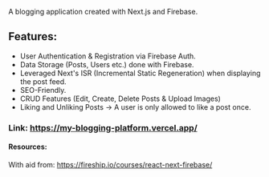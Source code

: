 A blogging application created with Next.js and Firebase.

## **Features:**
- User Authentication & Registration via Firebase Auth.
- Data Storage (Posts, Users etc.) done with Firebase.
- Leveraged Next's ISR (Incremental Static Regeneration) when displaying the post feed.
- SEO-Friendly.
- CRUD Features (Edit, Create, Delete Posts & Upload Images)
- Liking and Unliking Posts -> A user is only allowed to like a post once.

### Link: https://my-blogging-platform.vercel.app/

#### Resources:
With aid from: https://fireship.io/courses/react-next-firebase/ 
